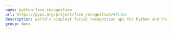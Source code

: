 ```yaml
---
name: python-face-recognition
url: https://pypi.org/project/face_recognition/#files
description: world's simplest facial recognition api for Python and the command line. URL : https://pypi.org/project/face_recognition/#files Groups : None
group: None
---
```

